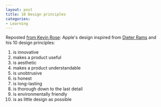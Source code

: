 ```yaml
---
layout: post
title: 10 Design principles
categories:
- Learning
---
```


Reposted [from Kevin Rose](http://kevinrose.com/blogg/2010/8/19/where-does-apple-draw-its-design-inspiration-meet-dieter-ram.html): Apple's design inspired from [Dieter Rams](http://en.wikipedia.org/wiki/Dieter_Rams) and his 10 design principles:

1. is innovative
2. makes a product useful
3. is aesthetic
4. makes a product understandable
5. is unobtrusive
6. is honest
7. is long-lasting
8. is thorough down to the last detail
9. is environmentally friendly
10. is as little design as possible
